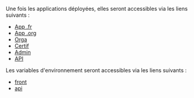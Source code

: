 Une fois les applications déployées, elles seront accessibles via les liens suivants :
  * [App .fr](https://app-pr5401.review.pix.fr)
  * [App .org](https://app-pr5401.review.pix.org)
  * [Orga](https://orga-pr5401.review.pix.fr)
  * [Certif](https://certif-pr5401.review.pix.fr)
  * [Admin](https://admin-pr5401.review.pix.fr)
  * [API](https://api-pr5401.review.pix.fr/api/)

Les variables d'environnement seront accessibles via les liens suivants :
  * [front](https://dashboard.scalingo.com/apps/osc-fr1/pix-front-review-pr5401/environment`)
  * [api](https://dashboard.scalingo.com/apps/osc-fr1/pix-api-review-pr5401/environment`)
